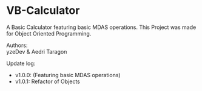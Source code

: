 # VB-Calculator  
A Basic Calculator featuring basic MDAS operations. This Project was made for Object Oriented Programming.

Authors:  
yzeDev & Aedri Taragon

Update log:  
 - v1.0.0: (Featuring basic MDAS operations)  
 - v1.0.1: Refactor of Objects  

